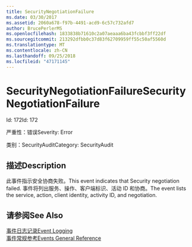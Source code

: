 ```yaml
---
title: SecurityNegotiationFailure
ms.date: 03/30/2017
ms.assetid: 2060a678-f97b-4491-acd9-6c57c732afd7
author: BrucePerlerMS
ms.openlocfilehash: 1833838b71610c2a07aeaaa6ba43fcbbf3ff22df
ms.sourcegitcommit: 213292dfbb0c37d83f62709959ff55c50af5560d
ms.translationtype: MT
ms.contentlocale: zh-CN
ms.lasthandoff: 09/25/2018
ms.locfileid: "47171145"
---
```

# <a name="securitynegotiationfailure"></a><span data-ttu-id="9d3d7-102">SecurityNegotiationFailure</span><span class="sxs-lookup"><span data-stu-id="9d3d7-102">SecurityNegotiationFailure</span></span>
<span data-ttu-id="9d3d7-103">Id: 172</span><span class="sxs-lookup"><span data-stu-id="9d3d7-103">Id: 172</span></span>  
  
 <span data-ttu-id="9d3d7-104">严重性：错误</span><span class="sxs-lookup"><span data-stu-id="9d3d7-104">Severity: Error</span></span>  
  
 <span data-ttu-id="9d3d7-105">类别：SecurityAudit</span><span class="sxs-lookup"><span data-stu-id="9d3d7-105">Category: SecurityAudit</span></span>  
  
## <a name="description"></a><span data-ttu-id="9d3d7-106">描述</span><span class="sxs-lookup"><span data-stu-id="9d3d7-106">Description</span></span>  
 <span data-ttu-id="9d3d7-107">此事件指示安全协商失败。</span><span class="sxs-lookup"><span data-stu-id="9d3d7-107">This event indicates that Security negotiation failed.</span></span> <span data-ttu-id="9d3d7-108">事件将列出服务、操作、客户端标识、活动 ID 和协商。</span><span class="sxs-lookup"><span data-stu-id="9d3d7-108">The event lists the service, action, client identity, activity ID, and negotiation.</span></span>  
  
## <a name="see-also"></a><span data-ttu-id="9d3d7-109">请参阅</span><span class="sxs-lookup"><span data-stu-id="9d3d7-109">See Also</span></span>  
 [<span data-ttu-id="9d3d7-110">事件日志记录</span><span class="sxs-lookup"><span data-stu-id="9d3d7-110">Event Logging</span></span>](../../../../../docs/framework/wcf/diagnostics/event-logging/index.md)  
 [<span data-ttu-id="9d3d7-111">事件常规参考</span><span class="sxs-lookup"><span data-stu-id="9d3d7-111">Events General Reference</span></span>](../../../../../docs/framework/wcf/diagnostics/event-logging/events-general-reference.md)
